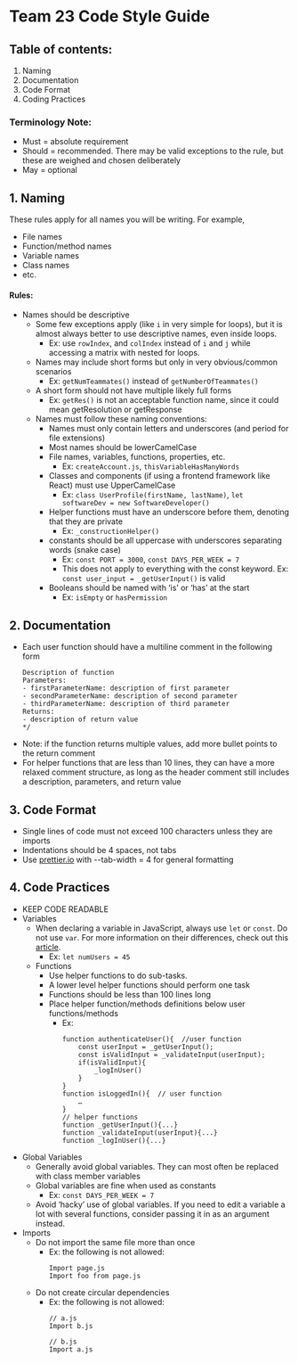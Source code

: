 # Team 23 Code Style Guide

## Table of contents:
1. Naming
2. Documentation
3. Code Format
4. Coding Practices

### Terminology Note:
 - Must = absolute requirement
 - Should = recommended. There may be valid exceptions to the rule, but these are weighed and chosen deliberately
 - May = optional

## 1. Naming
These rules apply for all names you will be writing. For example,
 - File names
 - Function/method names
 - Variable names
 - Class names
 - etc.

#### Rules:
 - Names should be descriptive
   - Some few exceptions apply (like `i` in very simple for loops), but it is almost always better to use descriptive names, even inside loops.
     - Ex: use `rowIndex`, and `colIndex` instead of `i` and `j` while accessing a matrix with nested for loops.
   - Names may include short forms but only in very obvious/common scenarios
     - Ex: `getNumTeammates()` instead of `getNumberOfTeammates()`
   - A short form should not have multiple likely full forms
     - Ex: `getRes()` is not an acceptable function name, since it could mean getResolution or getResponse
   - Names must follow these naming conventions:
     - Names must only contain letters and underscores (and period for file extensions)
     - Most names should be lowerCamelCase
     - File names, variables, functions, properties, etc.
       - Ex: `createAccount.js`, `thisVariableHasManyWords` 
     - Classes and components (if using a frontend framework like React) must use UpperCamelCase
       - Ex: `class UserProfile(firstName, lastName)`, `let softwareDev = new SoftwareDeveloper()`
     - Helper functions must have an underscore before them, denoting that they are private
       - Ex: `_constructionHelper()`
     - constants should be all uppercase with underscores separating words (snake case)
       - Ex: `const PORT = 3000`, `const DAYS_PER_WEEK = 7`
       - This does not apply to everything with the const keyword. Ex: `const user_input = _getUserInput()` is valid
     - Booleans should be named with ‘is’ or ‘has’ at the start
       - Ex: `isEmpty` or `hasPermission`

## 2. Documentation
 - Each user function should have a multiline comment in the following form
    ```/*
    Description of function
    Parameters:
    - firstParameterName: description of first parameter
    - secondParameterName: description of second parameter
    - thirdParameterName: description of third parameter
    Returns:
    - description of return value
    */
    ```
- Note: if the function returns multiple values, add more bullet points to the return comment
- For helper functions that are less than 10 lines, they can have a more relaxed comment structure, as long as the header comment still includes a description, parameters, and return value

## 3. Code Format
 - Single lines of code must not exceed 100 characters unless they are imports
 - Indentations should be 4 spaces, not tabs
 - Use [prettier.io](https://prettier.io/playground/#N4Igxg9gdgLgprEAuEAzArlMMCW0AEAEnADYkQDqEATiQCYAUwA5tXHLlM-gLz4A6IABalyggDT5W7eHV74A5IKq06ghZIDOOEghjzUAQxKa4k6AFkI6UwHkAbnGriAvgEp8wflG-58OVAYAQmkOHC43YDYYdGoofCh0MhcAbm9fPz8Aeiz8ABVbABFbJHxC6AV9Gzh8akMoOggAW394tganDN19RJa+C0MYIQA6VHIafAYBoeG6huaGDwAqfABGAFEAagB2N2GYCABlGGpw5kXZuAAHEkMwOAYs-n5h57pNrJxmSUFBN3T4rUOLF4gAeOg4ez4MC3TSaAByhiacB4CmIZEoNHoCnwuBguh4wAABgBNaz4QxsfD2HDaA7UBLoJoAIyc+AAJMBGS0XESXPhLNY7I5qITBdUHE4XAA+AGZfCgzQnaDMaVc0KcZjDTQkHD3Bj4AAMklW+D2BwAqlcrk4AMKGUyLfCbKRsMJcbW6-Wrc0QAAyEAA7naHQ8PC5QVkldQVbLAX4WG7NcMEHRNBQcEMGBI-vgAPwCECF-ClRVXer4JUATwJwGAkHI1FKSn40irChcMokhcjmnLUGl+BcGT8oLgTTj-Bg6qTcDkw58MEj47j8q5DG0ulg-3jmQLgleIBHmVKgiCggXx8jEPs0rSPigLhA4hAECuuGgmmQoEpMcDAAVKQQL8UGMQNDCrL8X2ZOowAAaw4Q4kTgP1wjgZAjBMMwQBgu4EJgQ5yzAM5kBOdBsNMJocFI6hyJfOAAA8bVOZFYGMPInCgSkcDgEDMNMF9tC4XQAEV0AgeAMOMASQAAK00BjDjOUTxMkpB+OwgBHVS4H-GMrhAkAHQAWigdg6DnZ8QBOQwdDOW1miaQxkCMsgrKE5hdAAQRgE4cGZdB4H-JxULMqSsJfIQYCaEgKCETNeKIuBDmAzNIUzKsXLAOErPsciAEkOlgQ4wFOd8vIaY4a3Q9TpOwq4Y1MCg6iuFyGt4pxHCs8JTGoGA9MMZgnPCmTy2oXqXOZQxWRIKyGvCGAMzoIZkAADmNEA2G0nA2AGobnNqiKQGqPJpr4ur6JZOcLLoP16mYdBBrgAAxGgnN8kjQMCiArJgaalpWpAABZOyAA) with --tab-width = 4 for general formatting

## 4. Code Practices
 - KEEP CODE READABLE
 - Variables
   - When declaring a variable in JavaScript, always use `let` or `const`. Do not use `var`. For more information on their differences, check out this [article](https://www.freecodecamp.org/news/var-let-and-const-whats-the-difference/).
     - Ex: `let numUsers = 45`
   - Functions
     - Use helper functions to do sub-tasks.
     - A lower level helper functions should perform one task
     - Functions should be less than 100 lines long
     - Place helper function/methods definitions below user functions/methods
       - Ex: 
            ```
            function authenticateUser(){  //user function
                const userInput = _getUserInput();
                const isValidInput = _validateInput(userInput);
                if(isValidInput){
                    _logInUser()
                }
            }
            function isLoggedIn(){  // user function
                …
            }
            // helper functions
            function _getUserInput(){...}
            function _validateInput(userInput){...}
            function _logInUser(){...}
            ```
 - Global Variables
   - Generally avoid global variables. They can most often be replaced with class member variables
   - Global variables are fine when used as constants
     - Ex: `const DAYS_PER_WEEK = 7`
   - Avoid ‘hacky’ use of global variables. If you need to edit a variable a lot with several functions, consider passing it in as an argument instead.
 - Imports
   - Do not import the same file more than once
     - Ex: the following is not allowed:
        ```
        Import page.js
        Import foo from page.js
        ```
   - Do not create circular dependencies
     - Ex: the following is not allowed:
        ```
        // a.js
        Import b.js
        ```
        ```
        // b.js
        Import a.js
        ```
	
